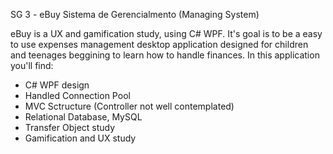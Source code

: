 SG 3 - eBuy Sistema de Gerencialmento (Managing System)

eBuy is a UX and gamification study, using C# WPF. It's goal is to be a easy to use expenses management desktop application designed for children and teenages beggining to learn how to handle finances. In this application you'll find:

- C# WPF design
- Handled Connection Pool
- MVC Sctructure (Controller not well contemplated)
- Relational Database, MySQL
- Transfer Object study
- Gamification and UX study
